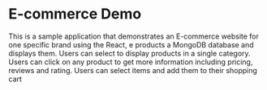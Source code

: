 # E-commerce Demo

This is a sample application that demonstrates an E-commerce website for one specific brand using the 
React, e
products a MongoDB database and displays them. Users can select to display products in a single category. Users can 
click on any product to get more information including pricing, reviews and rating. Users can select items and 
add them to their shopping cart